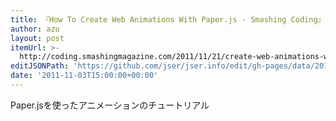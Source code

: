```yaml
---
title: 『How To Create Web Animations With Paper.js - Smashing Coding』
author: azu
layout: post
itemUrl: >-
  http://coding.smashingmagazine.com/2011/11/21/create-web-animations-with-paperjs/
editJSONPath: 'https://github.com/jser/jser.info/edit/gh-pages/data/2011/11/index.json'
date: '2011-11-03T15:00:00+00:00'
---
```

Paper.jsを使ったアニメーションのチュートリアル
